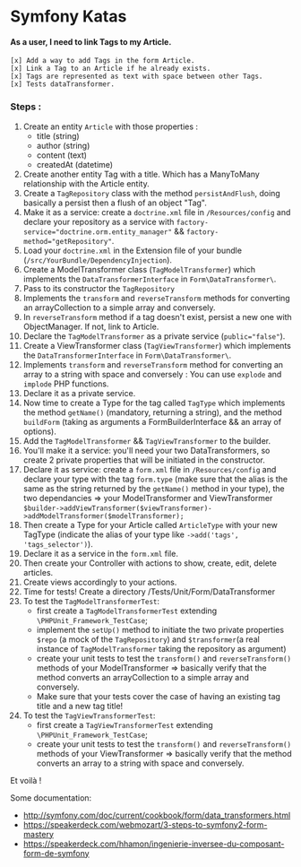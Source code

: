 Symfony Katas
========================

#### As a user, I need to link Tags to my Article.

```
[x] Add a way to add Tags in the form Article.
[x] Link a Tag to an Article if he already exists.
[x] Tags are represented as text with space between other Tags.
[x] Tests dataTransformer.
```

### Steps :


1. Create an entity ``Article`` with those properties :
    - title (string)
    - author (string)
    - content (text)
    - createdAt (datetime)
2. Create another entity Tag with a title. Which has a ManyToMany relationship with the Article entity.
3. Create a ``TagRepository`` class with the method ``persistAndFlush``, doing basically a persist then a flush of an object "Tag".
4. Make it as a service: create a ``doctrine.xml`` file in ``/Resources/config`` and declare your repository as a service with ``factory-service="doctrine.orm.entity_manager"`` && ``factory-method="getRepository"``.
5. Load your ``doctrine.xml`` in the Extension file of your bundle (``/src/YourBundle/DependencyInjection``).
6. Create a ModelTransformer class (``TagModelTransformer``) which implements the ``DataTransformerInterface`` in `Form\DataTransformer\`.
7. Pass to its constructor the ``TagRepository``
8. Implements the `transform` and `reverseTransform` methods for converting an arrayCollection to a simple array and conversely.
9. In `reverseTransform` method if a tag doesn't exist, persist a new one with ObjectManager. If not, link to Article.
10. Declare the ``TagModelTransformer`` as a private service (``public="false"``).
11. Create a ViewTransformer class (``TagViewTransformer``) which implements the ``DataTransformerInterface`` in `Form\DataTransformer\`.
12. Implements `transform` and `reverseTransform` method for converting an array to a string with space and conversely : You can use ``explode`` and ``implode`` PHP functions.
13. Declare it as a private service.
14. Now time to create a Type for the tag called ``TagType`` which implements the method ``getName()`` (mandatory, returning a string), and the method ``buildForm`` (taking as arguments a FormBuilderInterface && an array of options).
15. Add the ``TagModelTransformer`` && ``TagViewTransformer`` to the builder.
16. You'll make it a service: you'll need your two DataTransformers, so create 2 private properties that will be initiated in the constructor.
17. Declare it as service: create a ``form.xml`` file in ``/Resources/config`` and declare your type with the tag ``form.type`` (make sure that the alias is the same as the string returned by the ``getName()`` method in your type), the two dependancies => your ModelTransformer and ViewTransformer ``$builder->addViewTransformer($viewTransformer)->addModelTransformer($modelTransformer);``
17. Then create a Type for your Article called ``ArticleType`` with your new TagType (indicate the alias of your type like 
`->add('tags', 'tags_selector')`).
18. Declare it as a service in the ``form.xml`` file.
19. Then create your Controller with actions to show, create, edit, delete articles.
20. Create views accordingly to your actions.
21. Time for tests! Create a directory /Tests/Unit/Form/DataTransformer
22. To test the ``TagModelTransformerTest``:
    - first create a ``TagModelTransformerTest`` extending ``\PHPUnit_Framework_TestCase``;
    - implement the ``setUp()`` method to initiate the two private properties ``$repo`` (a mock of the ``TagRepository``) and ``$transformer``(a real instance of ``TagModelTransformer`` taking the repository as argument)
    - create your unit tests to test the ``transform()`` and ``reverseTransform()`` methods of your ModelTransformer => basically verify that the method converts an arrayCollection to a simple array and conversely.
    - Make sure that your tests cover the case of having an existing tag title and a new tag title!
23. To test the ``TagViewTransformerTest``:
    - first create a ``TagViewTransformerTest`` extending ``\PHPUnit_Framework_TestCase``;
    - create your unit tests to test the ``transform()`` and ``reverseTransform()`` methods of your ViewTransformer => basically verify that the method converts an array to a string with space and conversely.

Et voilà !



Some documentation:
- http://symfony.com/doc/current/cookbook/form/data_transformers.html
- https://speakerdeck.com/webmozart/3-steps-to-symfony2-form-mastery
- https://speakerdeck.com/hhamon/ingenierie-inversee-du-composant-form-de-symfony
